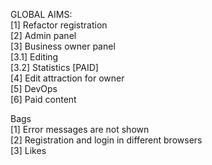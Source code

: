 GLOBAL AIMS: <br>
[1] Refactor registration <br>
[2] Admin panel <br>
[3] Business owner panel <br>
[3.1] Editing <br>
[3.2] Statistics [PAID] <br> 
[4] Edit attraction for owner <br>
[5] DevOps <br>
[6] Paid content

Bags <br>
[1] Error messages are not shown <br>
[2] Registration and login in different browsers <br>
[3] Likes